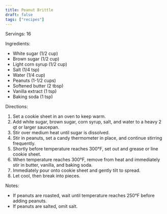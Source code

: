 ```yaml
---
title: Peanut Brittle
draft: false
tags: ["recipes"]
---
```


Servings: 16

Ingredients:
- White sugar (1/2 cup)
- Brown sugar (1/2 cup)
- Light corn syrup (1/2 cup)
- Salt (1/4 tsp)
- Water (1/4 cup)
- Peanuts (1-1/2 cups)
- Softened butter (2 tbsp)
- Vanilla extract (1 tsp)
- Baking soda (1 tsp)

Directions:
1) Set a cookie sheet in an oven to keep warm.
2) Add white sugar, brown sugar, corn syrup, salt, and water to a heavy 2 qt or larger saucepan.
3) Stir over medium heat until sugar is dissolved.
4) Stir in peanuts, set a candy thermometer in place, and continue stirring frequently.
5) Shortly before temperature reaches 300°F, set out and grease or line cookie sheet.
6) When temperature reaches 300°F, remove from heat and immediately stir in butter, vanilla, and baking soda.
7) Immediately pour onto cookie sheet and gently tilt to spread.
8) Let cool, then break into pieces.

Notes:
- If peanuts are roasted, wait until temperature reaches 250°F before adding peanuts.
- If peanuts are salted, omit salt.

